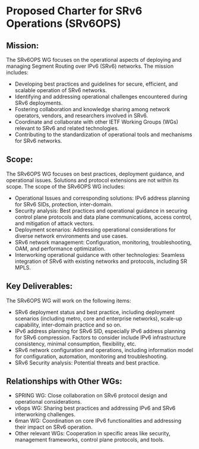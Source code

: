 # Proposed Charter for SRv6 Operations (SRv6OPS)

## Mission:
The SRv6OPS WG focuses on the operational aspects of deploying and managing Segment Routing over IPv6 (SRv6) networks. The mission includes:
* Developing best practices and guidelines for secure, efficient, and scalable operation of SRv6 networks.
* Identifying and addressing operational challenges encountered during SRv6 deployments.
* Fostering collaboration and knowledge sharing among network operators, vendors, and researchers involved in SRv6.
* Coordinate and collaborate with other IETF Working Groups (WGs) relevant to SRv6 and related technologies.
* Contributing to the standardization of operational tools and mechanisms for SRv6 networks.

## Scope:
The SRv6OPS WG focuses on best practices, deployment guidance, and operational issues. Solutions and protocol extensions are not within its scope. The scope of the SRv6OPS WG includes:
* Operational Issues and corresponding solutions: IPv6 address planning for SRv6 SIDs, protection, inter-domain.
* Security analysis: Best practices and operational guidance in securing control plane protocols and data plane communications, access control, and mitigation of attack vectors.
* Deployment scenarios: Addressing operational considerations for diverse network environments and use cases.
* SRv6 network management: Configuration, monitoring, troubleshooting, OAM, and performance optimization.
* Interworking operational guidance with other technologies: Seamless integration of SRv6 with existing networks and protocols, including SR MPLS.

## Key Deliverables:
The SRv6OPS WG will work on the following items:
* SRv6 deployment status and best practice, including deployment scenarios (including metro, core and enterprise networks), scale-up capability, inter-domain practice and so on. 
* IPv6 address planning for SRv6 SID, especially IPv6 address planning for SRv6 compression. Factors to consider include IPv6 infrastructure consistency, minimal consumption, flexibility, etc.
* SRv6 network configuration and operations, including information model for configuration, automation, monitoring and troubleshooting.
* SRv6 Security analysis: Potential threats and best practice.


## Relationships with Other WGs:
* SPRING WG: Close collaboration on SRv6 protocol design and operational considerations.
* v6ops WG: Sharing best practices and addressing IPv6 and SRv6 interworking challenges.
* 6man WG: Coordination on core IPv6 functionalities and addressing their impact on SRv6 operation.
* Other relevant WGs: Cooperation in specific areas like security, management frameworks, control plane protocols, and tools.
